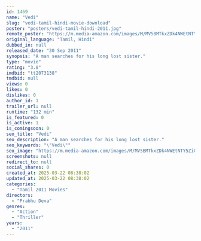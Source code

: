 ```yaml
---
id: 1469
name: "Vedi"
slug: "vedi-tamil-hindi-movie-download"
poster: "posters/vedi-tamil-hindi-2011.jpg"
remote_poster: "https://m.media-amazon.com/images/M/MV5BMTkxZDk4NWEtNTY5Zi00YjQ3LTg2YTEtMjcxNjIxMzM5YTUyXkEyXkFqcGdeQXVyMTEzNzg0Mjkx._V1_SX300.jpg"
original_language: "Tamil, Hindi"
dubbed_in: null
released_date: "30 Sep 2011"
synopsis: "A man searches for his long lost sister."
type: "movie"
rating: "3.8"
imdbid: "tt2073138"
tmdbid: null
views: 0
likes: 0
dislikes: 0
author_id: 1
trailer_url: null
runtime: "132 min"
is_featured: 0
is_active: 1
is_comingsoon: 0
seo_title: "Vedi"
seo_description: "A man searches for his long lost sister."
seo_keywords: "\"Vedi\""
seo_image: "https://m.media-amazon.com/images/M/MV5BMTkxZDk4NWEtNTY5Zi00YjQ3LTg2YTEtMjcxNjIxMzM5YTUyXkEyXkFqcGdeQXVyMTEzNzg0Mjkx._V1_SX300.jpg"
screenshots: null
redirect_to: null
social_shares: 0
created_at: 2025-03-22 08:38:02
updated_at: 2025-03-22 08:38:02
categories:
  - "Tamil 2011 Movies"
directors:
  - "Prabhu Deva"
genres:
  - "Action"
  - "Thriller"
years:
  - "2011"
---
```

